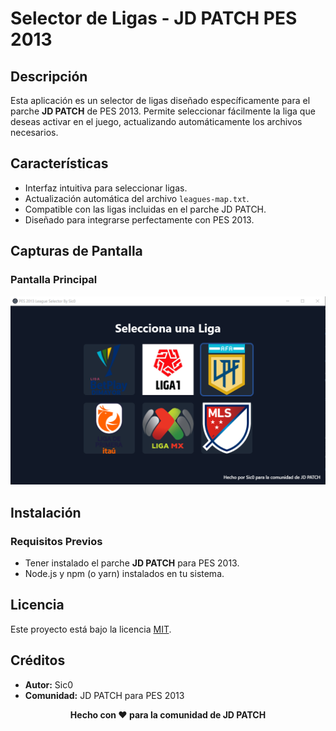 # Selector de Ligas - JD PATCH PES 2013

## Descripción

Esta aplicación es un selector de ligas diseñado específicamente para el parche **JD PATCH** de PES 2013. Permite seleccionar fácilmente la liga que deseas activar en el juego, actualizando automáticamente los archivos necesarios.

## Características

- Interfaz intuitiva para seleccionar ligas.
- Actualización automática del archivo `leagues-map.txt`.
- Compatible con las ligas incluidas en el parche JD PATCH.
- Diseñado para integrarse perfectamente con PES 2013.

## Capturas de Pantalla

### Pantalla Principal
<p align="center">
  <!-- Reemplaza el enlace con la URL de la imagen -->
  <img src="renderer/public/images/Screenshot_2.png" alt="Pantalla principal" width="600">
</p>

## Instalación

### Requisitos Previos

- Tener instalado el parche **JD PATCH** para PES 2013.
- Node.js y npm (o yarn) instalados en tu sistema.


## Licencia

Este proyecto está bajo la licencia [MIT](LICENSE).

## Créditos

- **Autor:** Sic0
- **Comunidad:** JD PATCH para PES 2013

<p align="center">
  <strong>Hecho con ❤️ para la comunidad de JD PATCH</strong>
</p>